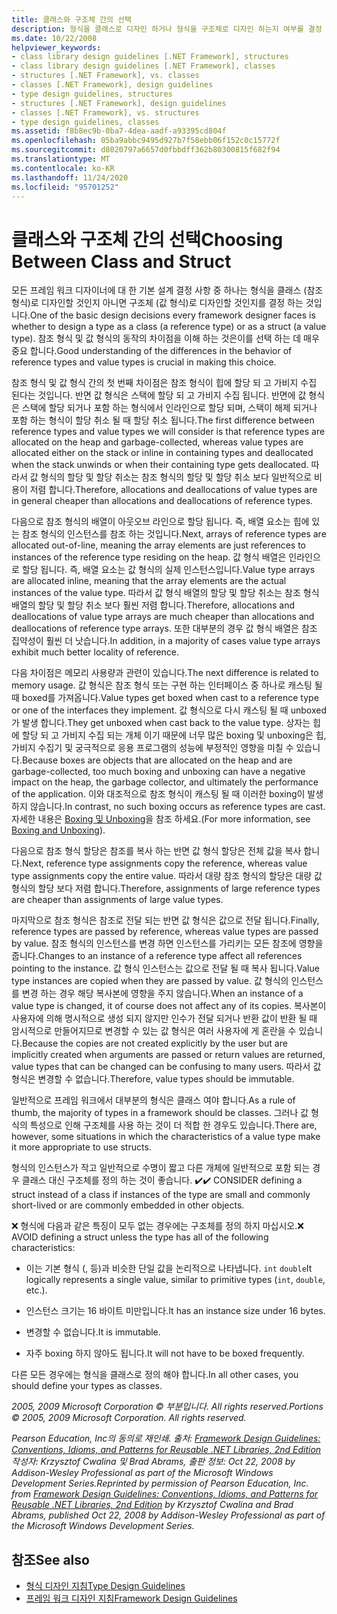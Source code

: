 ```yaml
---
title: 클래스와 구조체 간의 선택
description: 형식을 클래스로 디자인 하거나 형식을 구조체로 디자인 하는지 여부를 결정 하는 방법에 대해 알아봅니다. .NET에서 참조 형식 및 값 형식이 어떻게 다른 지 이해 합니다.
ms.date: 10/22/2008
helpviewer_keywords:
- class library design guidelines [.NET Framework], structures
- class library design guidelines [.NET Framework], classes
- structures [.NET Framework], vs. classes
- classes [.NET Framework], design guidelines
- type design guidelines, structures
- structures [.NET Framework], design guidelines
- classes [.NET Framework], vs. structures
- type design guidelines, classes
ms.assetid: f8b8ec9b-0ba7-4dea-aadf-a93395cd804f
ms.openlocfilehash: 05ba9abbc9495d927b7f58ebb06f152c0c15772f
ms.sourcegitcommit: d8020797a6657d0fbbdff362b80300815f682f94
ms.translationtype: MT
ms.contentlocale: ko-KR
ms.lasthandoff: 11/24/2020
ms.locfileid: "95701252"
---
```

# <a name="choosing-between-class-and-struct"></a><span data-ttu-id="0a28d-104">클래스와 구조체 간의 선택</span><span class="sxs-lookup"><span data-stu-id="0a28d-104">Choosing Between Class and Struct</span></span>

<span data-ttu-id="0a28d-105">모든 프레임 워크 디자이너에 대 한 기본 설계 결정 사항 중 하나는 형식을 클래스 (참조 형식)로 디자인할 것인지 아니면 구조체 (값 형식)로 디자인할 것인지를 결정 하는 것입니다.</span><span class="sxs-lookup"><span data-stu-id="0a28d-105">One of the basic design decisions every framework designer faces is whether to design a type as a class (a reference type) or as a struct (a value type).</span></span> <span data-ttu-id="0a28d-106">참조 형식 및 값 형식의 동작의 차이점을 이해 하는 것은이를 선택 하는 데 매우 중요 합니다.</span><span class="sxs-lookup"><span data-stu-id="0a28d-106">Good understanding of the differences in the behavior of reference types and value types is crucial in making this choice.</span></span>

 <span data-ttu-id="0a28d-107">참조 형식 및 값 형식 간의 첫 번째 차이점은 참조 형식이 힙에 할당 되 고 가비지 수집 된다는 것입니다. 반면 값 형식은 스택에 할당 되 고 가비지 수집 됩니다. 반면에 값 형식은 스택에 할당 되거나 포함 하는 형식에서 인라인으로 할당 되며, 스택이 해제 되거나 포함 하는 형식이 할당 취소 될 때 할당 취소 됩니다.</span><span class="sxs-lookup"><span data-stu-id="0a28d-107">The first difference between reference types and value types we will consider is that reference types are allocated on the heap and garbage-collected, whereas value types are allocated either on the stack or inline in containing types and deallocated when the stack unwinds or when their containing type gets deallocated.</span></span> <span data-ttu-id="0a28d-108">따라서 값 형식의 할당 및 할당 취소는 참조 형식의 할당 및 할당 취소 보다 일반적으로 비용이 저렴 합니다.</span><span class="sxs-lookup"><span data-stu-id="0a28d-108">Therefore, allocations and deallocations of value types are in general cheaper than allocations and deallocations of reference types.</span></span>

 <span data-ttu-id="0a28d-109">다음으로 참조 형식의 배열이 아웃오브 라인으로 할당 됩니다. 즉, 배열 요소는 힙에 있는 참조 형식의 인스턴스를 참조 하는 것입니다.</span><span class="sxs-lookup"><span data-stu-id="0a28d-109">Next, arrays of reference types are allocated out-of-line, meaning the array elements are just references to instances of the reference type residing on the heap.</span></span> <span data-ttu-id="0a28d-110">값 형식 배열은 인라인으로 할당 됩니다. 즉, 배열 요소는 값 형식의 실제 인스턴스입니다.</span><span class="sxs-lookup"><span data-stu-id="0a28d-110">Value type arrays are allocated inline, meaning that the array elements are the actual instances of the value type.</span></span> <span data-ttu-id="0a28d-111">따라서 값 형식 배열의 할당 및 할당 취소는 참조 형식 배열의 할당 및 할당 취소 보다 훨씬 저렴 합니다.</span><span class="sxs-lookup"><span data-stu-id="0a28d-111">Therefore, allocations and deallocations of value type arrays are much cheaper than allocations and deallocations of reference type arrays.</span></span> <span data-ttu-id="0a28d-112">또한 대부분의 경우 값 형식 배열은 참조 집약성이 훨씬 더 낫습니다.</span><span class="sxs-lookup"><span data-stu-id="0a28d-112">In addition, in a majority of cases value type arrays exhibit much better locality of reference.</span></span>

 <span data-ttu-id="0a28d-113">다음 차이점은 메모리 사용량과 관련이 있습니다.</span><span class="sxs-lookup"><span data-stu-id="0a28d-113">The next difference is related to memory usage.</span></span> <span data-ttu-id="0a28d-114">값 형식은 참조 형식 또는 구현 하는 인터페이스 중 하나로 캐스팅 될 때 boxed를 가져옵니다.</span><span class="sxs-lookup"><span data-stu-id="0a28d-114">Value types get boxed when cast to a reference type or one of the interfaces they implement.</span></span> <span data-ttu-id="0a28d-115">값 형식으로 다시 캐스팅 될 때 unboxed가 발생 합니다.</span><span class="sxs-lookup"><span data-stu-id="0a28d-115">They get unboxed when cast back to the value type.</span></span> <span data-ttu-id="0a28d-116">상자는 힙에 할당 되 고 가비지 수집 되는 개체 이기 때문에 너무 많은 boxing 및 unboxing은 힙, 가비지 수집기 및 궁극적으로 응용 프로그램의 성능에 부정적인 영향을 미칠 수 있습니다.</span><span class="sxs-lookup"><span data-stu-id="0a28d-116">Because boxes are objects that are allocated on the heap and are garbage-collected, too much boxing and unboxing can have a negative impact on the heap, the garbage collector, and ultimately the performance of the application.</span></span>  <span data-ttu-id="0a28d-117">이와 대조적으로 참조 형식이 캐스팅 될 때 이러한 boxing이 발생 하지 않습니다.</span><span class="sxs-lookup"><span data-stu-id="0a28d-117">In contrast, no such boxing occurs as reference types are cast.</span></span> <span data-ttu-id="0a28d-118">자세한 내용은 [Boxing 및 Unboxing](../../csharp/programming-guide/types/boxing-and-unboxing.md)을 참조 하세요.</span><span class="sxs-lookup"><span data-stu-id="0a28d-118">(For more information, see [Boxing and Unboxing](../../csharp/programming-guide/types/boxing-and-unboxing.md)).</span></span>

 <span data-ttu-id="0a28d-119">다음으로 참조 형식 할당은 참조를 복사 하는 반면 값 형식 할당은 전체 값을 복사 합니다.</span><span class="sxs-lookup"><span data-stu-id="0a28d-119">Next, reference type assignments copy the reference, whereas value type assignments copy the entire value.</span></span> <span data-ttu-id="0a28d-120">따라서 대량 참조 형식의 할당은 대량 값 형식의 할당 보다 저렴 합니다.</span><span class="sxs-lookup"><span data-stu-id="0a28d-120">Therefore, assignments of large reference types are cheaper than assignments of large value types.</span></span>

 <span data-ttu-id="0a28d-121">마지막으로 참조 형식은 참조로 전달 되는 반면 값 형식은 값으로 전달 됩니다.</span><span class="sxs-lookup"><span data-stu-id="0a28d-121">Finally, reference types are passed by reference, whereas value types are passed by value.</span></span> <span data-ttu-id="0a28d-122">참조 형식의 인스턴스를 변경 하면 인스턴스를 가리키는 모든 참조에 영향을 줍니다.</span><span class="sxs-lookup"><span data-stu-id="0a28d-122">Changes to an instance of a reference type affect all references pointing to the instance.</span></span> <span data-ttu-id="0a28d-123">값 형식 인스턴스는 값으로 전달 될 때 복사 됩니다.</span><span class="sxs-lookup"><span data-stu-id="0a28d-123">Value type instances are copied when they are passed by value.</span></span> <span data-ttu-id="0a28d-124">값 형식의 인스턴스를 변경 하는 경우 해당 복사본에 영향을 주지 않습니다.</span><span class="sxs-lookup"><span data-stu-id="0a28d-124">When an instance of a value type is changed, it of course does not affect any of its copies.</span></span> <span data-ttu-id="0a28d-125">복사본이 사용자에 의해 명시적으로 생성 되지 않지만 인수가 전달 되거나 반환 값이 반환 될 때 암시적으로 만들어지므로 변경할 수 있는 값 형식은 여러 사용자에 게 혼란을 수 있습니다.</span><span class="sxs-lookup"><span data-stu-id="0a28d-125">Because the copies are not created explicitly by the user but are implicitly created when arguments are passed or return values are returned, value types that can be changed can be confusing to many users.</span></span> <span data-ttu-id="0a28d-126">따라서 값 형식은 변경할 수 없습니다.</span><span class="sxs-lookup"><span data-stu-id="0a28d-126">Therefore, value types should be immutable.</span></span>

 <span data-ttu-id="0a28d-127">일반적으로 프레임 워크에서 대부분의 형식은 클래스 여야 합니다.</span><span class="sxs-lookup"><span data-stu-id="0a28d-127">As a rule of thumb, the majority of types in a framework should be classes.</span></span> <span data-ttu-id="0a28d-128">그러나 값 형식의 특성으로 인해 구조체를 사용 하는 것이 더 적합 한 경우도 있습니다.</span><span class="sxs-lookup"><span data-stu-id="0a28d-128">There are, however, some situations in which the characteristics of a value type make it more appropriate to use structs.</span></span>

 <span data-ttu-id="0a28d-129">형식의 인스턴스가 작고 일반적으로 수명이 짧고 다른 개체에 일반적으로 포함 되는 경우 클래스 대신 구조체를 정의 하는 것이 좋습니다. ✔️</span><span class="sxs-lookup"><span data-stu-id="0a28d-129">✔️ CONSIDER defining a struct instead of a class if instances of the type are small and commonly short-lived or are commonly embedded in other objects.</span></span>

 <span data-ttu-id="0a28d-130">❌ 형식에 다음과 같은 특징이 모두 없는 경우에는 구조체를 정의 하지 마십시오.</span><span class="sxs-lookup"><span data-stu-id="0a28d-130">❌ AVOID defining a struct unless the type has all of the following characteristics:</span></span>

- <span data-ttu-id="0a28d-131">이는 기본 형식 (, 등)과 비슷한 단일 값을 논리적으로 나타냅니다. `int` `double`</span><span class="sxs-lookup"><span data-stu-id="0a28d-131">It logically represents a single value, similar to primitive types (`int`, `double`, etc.).</span></span>

- <span data-ttu-id="0a28d-132">인스턴스 크기는 16 바이트 미만입니다.</span><span class="sxs-lookup"><span data-stu-id="0a28d-132">It has an instance size under 16 bytes.</span></span>

- <span data-ttu-id="0a28d-133">변경할 수 없습니다.</span><span class="sxs-lookup"><span data-stu-id="0a28d-133">It is immutable.</span></span>

- <span data-ttu-id="0a28d-134">자주 boxing 하지 않아도 됩니다.</span><span class="sxs-lookup"><span data-stu-id="0a28d-134">It will not have to be boxed frequently.</span></span>

 <span data-ttu-id="0a28d-135">다른 모든 경우에는 형식을 클래스로 정의 해야 합니다.</span><span class="sxs-lookup"><span data-stu-id="0a28d-135">In all other cases, you should define your types as classes.</span></span>

 <span data-ttu-id="0a28d-136">*2005, 2009 Microsoft Corporation © 부분입니다. All rights reserved.*</span><span class="sxs-lookup"><span data-stu-id="0a28d-136">*Portions © 2005, 2009 Microsoft Corporation. All rights reserved.*</span></span>

 <span data-ttu-id="0a28d-137">*Pearson Education, Inc의 동의로 재인쇄. 출처: [Framework Design Guidelines: Conventions, Idioms, and Patterns for Reusable .NET Libraries, 2nd Edition](https://www.informit.com/store/framework-design-guidelines-conventions-idioms-and-9780321545619) 작성자: Krzysztof Cwalina 및 Brad Abrams, 출판 정보: Oct 22, 2008 by Addison-Wesley Professional as part of the Microsoft Windows Development Series.*</span><span class="sxs-lookup"><span data-stu-id="0a28d-137">*Reprinted by permission of Pearson Education, Inc. from [Framework Design Guidelines: Conventions, Idioms, and Patterns for Reusable .NET Libraries, 2nd Edition](https://www.informit.com/store/framework-design-guidelines-conventions-idioms-and-9780321545619) by Krzysztof Cwalina and Brad Abrams, published Oct 22, 2008 by Addison-Wesley Professional as part of the Microsoft Windows Development Series.*</span></span>

## <a name="see-also"></a><span data-ttu-id="0a28d-138">참조</span><span class="sxs-lookup"><span data-stu-id="0a28d-138">See also</span></span>

- [<span data-ttu-id="0a28d-139">형식 디자인 지침</span><span class="sxs-lookup"><span data-stu-id="0a28d-139">Type Design Guidelines</span></span>](type.md)
- [<span data-ttu-id="0a28d-140">프레임 워크 디자인 지침</span><span class="sxs-lookup"><span data-stu-id="0a28d-140">Framework Design Guidelines</span></span>](index.md)
